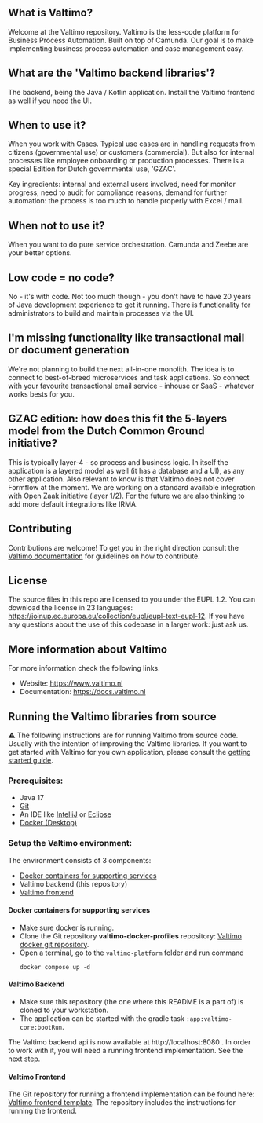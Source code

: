 
## What is Valtimo?
Welcome at the Valtimo repository. Valtimo is the less-code platform for Business Process Automation. Built on top of Camunda. Our goal is to make implementing business process automation and case management easy.

## What are the 'Valtimo backend libraries'?
The backend, being the Java / Kotlin application. Install the Valtimo frontend as well if you need the UI.

## When to use it?
When you work with Cases. Typical use cases are in handling requests from citizens (governmental use) or customers (commercial). But also for internal processes like employee onboarding or production processes. There is a special Edition for Dutch governmental use, 'GZAC'. 

Key ingredients: internal and external users involved, need for monitor progress, need to audit for compliance reasons, demand for further automation: the process is too much to handle properly with Excel / mail.

## When not to use it?
When you want to do pure service orchestration. Camunda and Zeebe are your better options.

## Low code = no code?
No - it's with code. Not too much though - you don't have to have 20 years of Java development experience to get it running. There is functionality for administrators to build and maintain processes via the UI.

## I'm missing functionality like transactional mail or document generation
We're not planning to build the next all-in-one monolith. The idea is to connect to best-of-breed microservices and task applications. So connect with your favourite transactional email service - inhouse or SaaS - whatever works bests for you.

## GZAC edition: how does this fit the 5-layers model from the Dutch Common Ground initiative?
This is typically layer-4 - so process and business logic. In itself the application is a layered model as well (it has a database and a UI), as any other application. Also relevant to know is that Valtimo does not cover Formflow at the moment. We are working on a standard available integration with Open Zaak initiative (layer 1/2). For the future we are also thinking to add more default integrations like IRMA.

## Contributing
Contributions are welcome! To get you in the right direction consult the [Valtimo documentation](https://docs.valtimo.nl/readme/contributing) for guidelines on how to contribute.

## License
The source files in this repo are licensed to you under the EUPL 1.2. You can download the license in 23 languages: https://joinup.ec.europa.eu/collection/eupl/eupl-text-eupl-12. If you have any questions about the use of this codebase in a larger work: just ask us.

## More information about Valtimo
For more information check the following links.
- Website: https://www.valtimo.nl
- Documentation: https://docs.valtimo.nl

## Running the Valtimo libraries from source

⚠️ The following instructions are for running Valtimo from source code. Usually with the intention of improving the Valtimo libraries. If you want to get started with Valtimo for you own application, please consult the [getting started guide](https://docs.valtimo.nl/getting-started/first-dive/creating-your-own-valtimo-implementation).

### Prerequisites:

- Java 17
- [Git](https://git-scm.com/downloads)
- An IDE like [IntelliJ](https://www.jetbrains.com/idea/download/) or [Eclipse](https://www.eclipse.org/downloads/)
- [Docker (Desktop)](https://www.docker.com/products/docker-desktop/)
 
### Setup the Valtimo environment:
The environment consists of 3 components:
* [Docker containers for supporting services](https://github.com/valtimo-platform/valtimo-docker-profiles)
* Valtimo backend (this repository)
* [Valtimo frontend](https://github.com/valtimo-platform/valtimo-frontend-template)

#### Docker containers for supporting services
* Make sure docker is running. 
* Clone the Git repository **valtimo-docker-profiles** repository: [Valtimo docker git repository](https://github.com/valtimo-platform/valtimo-docker-profiles).
* Open a terminal, go to the `valtimo-platform` folder and run command
    ```
    docker compose up -d
    ``` 

#### Valtimo Backend
* Make sure this repository (the one where this README is a part of) is cloned to your workstation.  
* The application can be started with the gradle task ```:app:valtimo-core:bootRun```. 

The Valtimo backend api is now available at http://localhost:8080 . In order to work with it, you will need a running frontend implementation. See the next step.

#### Valtimo Frontend

The Git repository for running a frontend implementation can be found here: [Valtimo frontend template](https://github.com/valtimo-platform/valtimo-frontend-template). The repository includes the instructions for running the frontend. 


